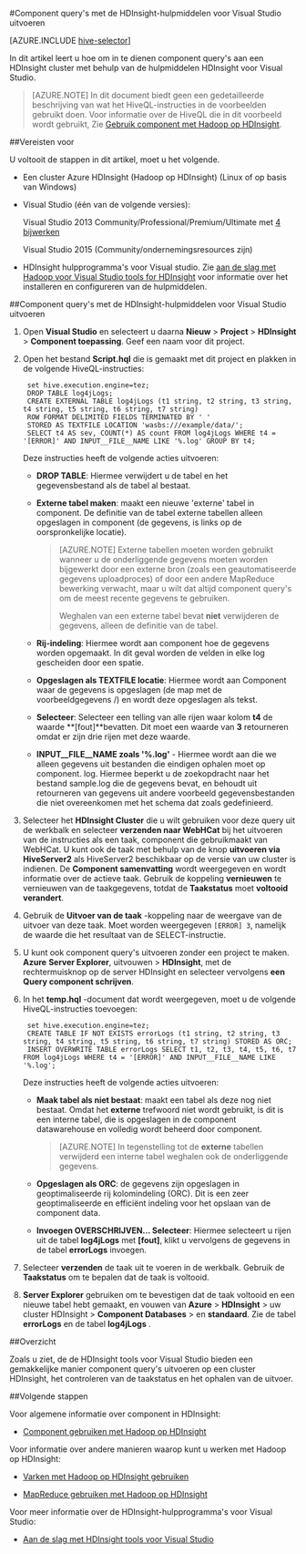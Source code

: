 <properties
   pageTitle="Query met Hadoop tools voor Visual Studio component | Microsoft Azure"
   description="Informatie over het gebruiken van component met Hadoop in HDInsight met hulpmiddelen voor Visual Studio Hadoop."
   services="hdinsight"
   documentationCenter=""
   authors="Blackmist"
   manager="jhubbard"
   editor="cgronlun"
    tags="azure-portal"/>

<tags
   ms.service="hdinsight"
   ms.devlang="na"
   ms.topic="article"
   ms.tgt_pltfrm="na"
   ms.workload="big-data"
   ms.date="09/06/2016"
   ms.author="larryfr"/>

#<a name="run-hive-queries-using-the-hdinsight-tools-for-visual-studio"></a>Component query's met de HDInsight-hulpmiddelen voor Visual Studio uitvoeren

[AZURE.INCLUDE [hive-selector](../../includes/hdinsight-selector-use-hive.md)]

In dit artikel leert u hoe om in te dienen component query's aan een HDInsight cluster met behulp van de hulpmiddelen HDInsight voor Visual Studio.

> [AZURE.NOTE] In dit document biedt geen een gedetailleerde beschrijving van wat het HiveQL-instructies in de voorbeelden gebruikt doen. Voor informatie over de HiveQL die in dit voorbeeld wordt gebruikt, Zie [Gebruik component met Hadoop op HDInsight](hdinsight-use-hive.md).

##<a id="prereq"></a>Vereisten voor

U voltooit de stappen in dit artikel, moet u het volgende.

* Een cluster Azure HDInsight (Hadoop op HDInsight) (Linux of op basis van Windows)

* Visual Studio (één van de volgende versies):

    Visual Studio 2013 Community/Professional/Premium/Ultimate met [4 bijwerken](https://www.microsoft.com/download/details.aspx?id=44921)

    Visual Studio 2015 (Community/ondernemingsresources zijn)

- HDInsight hulpprogramma's voor Visual studio. Zie [aan de slag met Hadoop voor Visual Studio tools for HDInsight](hdinsight-hadoop-visual-studio-tools-get-started.md) voor informatie over het installeren en configureren van de hulpmiddelen.

##<a id="run"></a>Component query's met de HDInsight-hulpmiddelen voor Visual Studio uitvoeren

1. Open **Visual Studio** en selecteert u daarna **Nieuw** > **Project** > **HDInsight** > **Component toepassing**. Geef een naam voor dit project.

2. Open het bestand **Script.hql** die is gemaakt met dit project en plakken in de volgende HiveQL-instructies:

        set hive.execution.engine=tez;
        DROP TABLE log4jLogs;
        CREATE EXTERNAL TABLE log4jLogs (t1 string, t2 string, t3 string, t4 string, t5 string, t6 string, t7 string)
        ROW FORMAT DELIMITED FIELDS TERMINATED BY ' '
        STORED AS TEXTFILE LOCATION 'wasbs:///example/data/';
        SELECT t4 AS sev, COUNT(*) AS count FROM log4jLogs WHERE t4 = '[ERROR]' AND INPUT__FILE__NAME LIKE '%.log' GROUP BY t4;

    Deze instructies heeft de volgende acties uitvoeren:

    * **DROP TABLE**: Hiermee verwijdert u de tabel en het gegevensbestand als de tabel al bestaat.
    * **Externe tabel maken**: maakt een nieuwe 'externe' tabel in component. De definitie van de tabel externe tabellen alleen opgeslagen in component (de gegevens, is links op de oorspronkelijke locatie).

        > [AZURE.NOTE] Externe tabellen moeten worden gebruikt wanneer u de onderliggende gegevens moeten worden bijgewerkt door een externe bron (zoals een geautomatiseerde gegevens uploadproces) of door een andere MapReduce bewerking verwacht, maar u wilt dat altijd component query's om de meest recente gegevens te gebruiken.
        >
        > Weghalen van een externe tabel bevat **niet** verwijderen de gegevens, alleen de definitie van de tabel.

    * **Rij-indeling**: Hiermee wordt aan component hoe de gegevens worden opgemaakt. In dit geval worden de velden in elke log gescheiden door een spatie.
    * **Opgeslagen als TEXTFILE locatie**: Hiermee wordt aan Component waar de gegevens is opgeslagen (de map met de voorbeeldgegevens /) en wordt deze opgeslagen als tekst.
    * **Selecteer**: Selecteer een telling van alle rijen waar kolom **t4** de waarde **[fout]**bevatten. Dit moet een waarde van **3** retourneren omdat er zijn drie rijen met deze waarde.
    * **INPUT__FILE__NAME zoals '%.log'** - Hiermee wordt aan die we alleen gegevens uit bestanden die eindigen ophalen moet op component. log. Hiermee beperkt u de zoekopdracht naar het bestand sample.log die de gegevens bevat, en behoudt uit retourneren van gegevens uit andere voorbeeld gegevensbestanden die niet overeenkomen met het schema dat zoals gedefinieerd.

3. Selecteer het **HDInsight Cluster** die u wilt gebruiken voor deze query uit de werkbalk en selecteer **verzenden naar WebHCat** bij het uitvoeren van de instructies als een taak, component die gebruikmaakt van WebHCat. U kunt ook de taak met behulp van de knop __uitvoeren via HiveServer2__ als HiveServer2 beschikbaar op de versie van uw cluster is indienen. De **Component samenvatting** wordt weergegeven en wordt informatie over de actieve taak. Gebruik de koppeling **vernieuwen** te vernieuwen van de taakgegevens, totdat de **Taakstatus** moet **voltooid verandert**.

4. Gebruik de **Uitvoer van de taak** -koppeling naar de weergave van de uitvoer van deze taak. Moet worden weergegeven `[ERROR] 3`, namelijk de waarde die het resultaat van de SELECT-instructie.

5. U kunt ook component query's uitvoeren zonder een project te maken. **Azure** **Server Explorer**, uitvouwen > **HDInsight**, met de rechtermuisknop op de server HDInsight en selecteer vervolgens **een Query component schrijven**.

6. In het **temp.hql** -document dat wordt weergegeven, moet u de volgende HiveQL-instructies toevoegen:

        set hive.execution.engine=tez;
        CREATE TABLE IF NOT EXISTS errorLogs (t1 string, t2 string, t3 string, t4 string, t5 string, t6 string, t7 string) STORED AS ORC;
        INSERT OVERWRITE TABLE errorLogs SELECT t1, t2, t3, t4, t5, t6, t7 FROM log4jLogs WHERE t4 = '[ERROR]' AND INPUT__FILE__NAME LIKE '%.log';

    Deze instructies heeft de volgende acties uitvoeren:

    * **Maak tabel als niet bestaat**: maakt een tabel als deze nog niet bestaat. Omdat het **externe** trefwoord niet wordt gebruikt, is dit is een interne tabel, die is opgeslagen in de component datawarehouse en volledig wordt beheerd door component.

        > [AZURE.NOTE] In tegenstelling tot de **externe** tabellen verwijderd een interne tabel weghalen ook de onderliggende gegevens.

    * **Opgeslagen als ORC**: de gegevens zijn opgeslagen in geoptimaliseerde rij kolomindeling (ORC). Dit is een zeer geoptimaliseerde en efficiënt indeling voor het opslaan van de component data.
    * **Invoegen OVERSCHRIJVEN... Selecteer**: Hiermee selecteert u rijen uit de tabel **log4jLogs** met **[fout]**, klikt u vervolgens de gegevens in de tabel **errorLogs** invoegen.

7. Selecteer **verzenden** de taak uit te voeren in de werkbalk. Gebruik de **Taakstatus** om te bepalen dat de taak is voltooid.

8. **Server Explorer** gebruiken om te bevestigen dat de taak voltooid en een nieuwe tabel hebt gemaakt, en vouwen van **Azure** > **HDInsight** > uw cluster HDInsight > **Component Databases** > en **standaard**. Zie de tabel **errorLogs** en de tabel **log4jLogs** .

##<a id="summary"></a>Overzicht

Zoals u ziet, de de HDInsight tools voor Visual Studio bieden een gemakkelijke manier component query's uitvoeren op een cluster HDInsight, het controleren van de taakstatus en het ophalen van de uitvoer.

##<a id="nextsteps"></a>Volgende stappen

Voor algemene informatie over component in HDInsight:

* [Component gebruiken met Hadoop op HDInsight](hdinsight-use-hive.md)

Voor informatie over andere manieren waarop kunt u werken met Hadoop op HDInsight:

* [Varken met Hadoop op HDInsight gebruiken](hdinsight-use-pig.md)

* [MapReduce gebruiken met Hadoop op HDInsight](hdinsight-use-mapreduce.md)

Voor meer informatie over de HDInsight-hulpprogramma's voor Visual Studio:

* [Aan de slag met HDInsight tools voor Visual Studio](../HDInsight/hdinsight-hadoop-visual-studio-tools-get-started.md)


[hdinsight-sdk-documentation]: http://msdnstage.redmond.corp.microsoft.com/library/dn479185.aspx

[azure-purchase-options]: http://azure.microsoft.com/pricing/purchase-options/
[azure-member-offers]: http://azure.microsoft.com/pricing/member-offers/
[azure-free-trial]: http://azure.microsoft.com/pricing/free-trial/

[apache-tez]: http://tez.apache.org
[apache-hive]: http://hive.apache.org/
[apache-log4j]: http://en.wikipedia.org/wiki/Log4j
[hive-on-tez-wiki]: https://cwiki.apache.org/confluence/display/Hive/Hive+on+Tez
[import-to-excel]: http://azure.microsoft.com/documentation/articles/hdinsight-connect-excel-power-query/


[hdinsight-use-oozie]: hdinsight-use-oozie.md
[hdinsight-analyze-flight-data]: hdinsight-analyze-flight-delay-data.md



[hdinsight-storage]: hdinsight-hadoop-use-blob-storage.md

[hdinsight-provision]: hdinsight-provision-clusters.md
[hdinsight-submit-jobs]: hdinsight-submit-hadoop-jobs-programmatically.md
[hdinsight-upload-data]: hdinsight-upload-data.md
[hdinsight-get-started]: hdinsight-hadoop-linux-tutorial-get-started.md

[powershell-here-strings]: http://technet.microsoft.com/library/ee692792.aspx

[image-hdi-hive-powershell]: ./media/hdinsight-use-hive/HDI.HIVE.PowerShell.png
[img-hdi-hive-powershell-output]: ./media/hdinsight-use-hive/HDI.Hive.PowerShell.Output.png
[image-hdi-hive-architecture]: ./media/hdinsight-use-hive/HDI.Hive.Architecture.png
